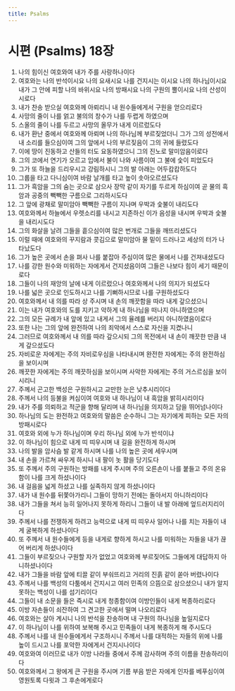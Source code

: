 ```yaml
---
title: Psalms
---
```


# 시편 (Psalms) 18장
1. 나의 힘이신 여호와여 내가 주를 사랑하나이다
1. 여호와는 나의 반석이시요 나의 요새시요 나를 건지시는 이시요 나의 하나님이시요 내가 그 안에 피할 나의 바위시요 나의 방패시요 나의 구원의 뿔이시요 나의 산성이시로다
1. 내가 찬송 받으실 여호와께 아뢰리니 내 원수들에게서 구원을 얻으리로다
1. 사망의 줄이 나를 얽고 불의의 창수가 나를 두렵게 하였으며
1. 스올의 줄이 나를 두르고 사망의 올무가 내게 이르렀도다
1. 내가 환난 중에서 여호와께 아뢰며 나의 하나님께 부르짖었더니 그가 그의 성전에서 내 소리를 들으심이여 그의 앞에서 나의 부르짖음이 그의 귀에 들렸도다
1. 이에 땅이 진동하고 산들의 터도 요동하였으니 그의 진노로 말미암음이로다
1. 그의 코에서 연기가 오르고 입에서 불이 나와 사름이여 그 불에 숯이 피었도다
1. 그가 또 하늘을 드리우시고 강림하시니 그의 발 아래는 어두캄캄하도다
1. 그룹을 타고 다니심이여 바람 날개를 타고 높이 솟아오르셨도다
1. 그가 흑암을 그의 숨는 곳으로 삼으사 장막 같이 자기를 두르게 하심이여 곧 물의 흑암과 공중의 빽빽한 구름으로 그리하시도다
1. 그 앞에 광채로 말미암아 빽빽한 구름이 지나며 우박과 숯불이 내리도다
1. 여호와께서 하늘에서 우렛소리를 내시고 지존하신 이가 음성을 내시며 우박과 숯불을 내리시도다
1. 그의 화살을 날려 그들을 흩으심이여 많은 번개로 그들을 깨뜨리셨도다
1. 이럴 때에 여호와의 꾸지람과 콧김으로 말미암아 물 밑이 드러나고 세상의 터가 나타났도다
1. 그가 높은 곳에서 손을 펴사 나를 붙잡아 주심이여 많은 물에서 나를 건져내셨도다
1. 나를 강한 원수와 미워하는 자에게서 건지셨음이여 그들은 나보다 힘이 세기 때문이로다
1. 그들이 나의 재앙의 날에 내게 이르렀으나 여호와께서 나의 의지가 되셨도다
1. 나를 넓은 곳으로 인도하시고 나를 기뻐하시므로 나를 구원하셨도다
1. 여호와께서 내 의를 따라 상 주시며 내 손의 깨끗함을 따라 내게 갚으셨으니
1. 이는 내가 여호와의 도를 지키고 악하게 내 하나님을 떠나지 아니하였으며
1. 그의 모든 규례가 내 앞에 있고 내게서 그의 율례를 버리지 아니하였음이로다
1. 또한 나는 그의 앞에 완전하여 나의 죄악에서 스스로 자신을 지켰나니
1. 그러므로 여호와께서 내 의를 따라 갚으시되 그의 목전에서 내 손이 깨끗한 만큼 내게 갚으셨도다
1. 자비로운 자에게는 주의 자비로우심을 나타내시며 완전한 자에게는 주의 완전하심을 보이시며
1. 깨끗한 자에게는 주의 깨끗하심을 보이시며 사악한 자에게는 주의 거스르심을 보이시리니
1. 주께서 곤고한 백성은 구원하시고 교만한 눈은 낮추시리이다
1. 주께서 나의 등불을 켜심이여 여호와 내 하나님이 내 흑암을 밝히시리이다
1. 내가 주를 의뢰하고 적군을 향해 달리며 내 하나님을 의지하고 담을 뛰어넘나이다
1. 하나님의 도는 완전하고 여호와의 말씀은 순수하니 그는 자기에게 피하는 모든 자의 방패시로다
1. 여호와 외에 누가 하나님이며 우리 하나님 외에 누가 반석이냐
1. 이 하나님이 힘으로 내게 띠 띠우시며 내 길을 완전하게 하시며
1. 나의 발을 암사슴 발 같게 하시며 나를 나의 높은 곳에 세우시며
1. 내 손을 가르쳐 싸우게 하시니 내 팔이 놋 활을 당기도다
1. 또 주께서 주의 구원하는 방패를 내게 주시며 주의 오른손이 나를 붙들고 주의 온유함이 나를 크게 하셨나이다
1. 내 걸음을 넓게 하셨고 나를 실족하지 않게 하셨나이다
1. 내가 내 원수를 뒤쫓아가리니 그들이 망하기 전에는 돌아서지 아니하리이다
1. 내가 그들을 쳐서 능히 일어나지 못하게 하리니 그들이 내 발 아래에 엎드러지리이다
1. 주께서 나를 전쟁하게 하려고 능력으로 내게 띠 띠우사 일어나 나를 치는 자들이 내게 굴복하게 하셨나이다
1. 또 주께서 내 원수들에게 등을 내게로 향하게 하시고 나를 미워하는 자들을 내가 끊어 버리게 하셨나이다
1. 그들이 부르짖으나 구원할 자가 없었고 여호와께 부르짖어도 그들에게 대답하지 아니하셨나이다
1. 내가 그들을 바람 앞에 티끌 같이 부숴뜨리고 거리의 진흙 같이 쏟아 버렸나이다
1. 주께서 나를 백성의 다툼에서 건지시고 여러 민족의 으뜸으로 삼으셨으니 내가 알지 못하는 백성이 나를 섬기리이다
1. 그들이 내 소문을 들은 즉시로 내게 청종함이여 이방인들이 내게 복종하리로다
1. 이방 자손들이 쇠잔하여 그 견고한 곳에서 떨며 나오리로다
1. 여호와는 살아 계시니 나의 반석을 찬송하며 내 구원의 하나님을 높일지로다
1. 이 하나님이 나를 위하여 보복해 주시고 민족들이 내게 복종하게 해 주시도다
1. 주께서 나를 내 원수들에게서 구조하시니 주께서 나를 대적하는 자들의 위에 나를 높이 드시고 나를 포악한 자에게서 건지시나이다
1. 여호와여 이러므로 내가 이방 나라들 중에서 주께 감사하며 주의 이름을 찬송하리이다
1. 여호와께서 그 왕에게 큰 구원을 주시며 기름 부음 받은 자에게 인자를 베푸심이여 영원토록 다윗과 그 후손에게로다